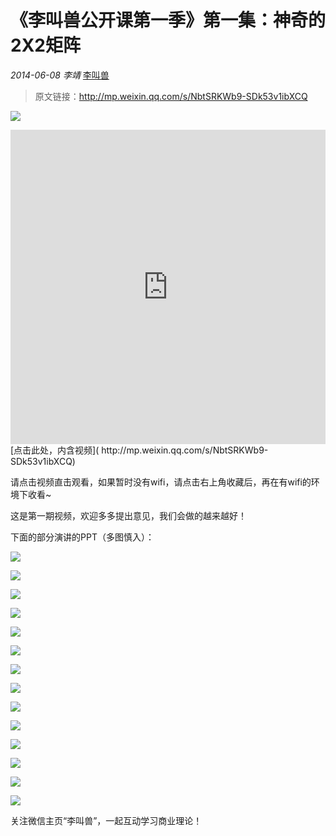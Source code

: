 # 《李叫兽公开课第一季》第一集：神奇的2X2矩阵

*2014-06-08* *李靖* [李叫兽](http://mp.weixin.qq.com/s/NbtSRKWb9-SDk53v1ibXCQ##)

> 原文链接：http://mp.weixin.qq.com/s/NbtSRKWb9-SDk53v1ibXCQ

![](./_image/2017-02-13-16-03-18.jpg)

<iframe allowfullscreen="" frameborder="0" height="502.5" src="http://v.qq.com/iframe/player.html?vid=o0130jxjln2&amp;width=670&amp;height=502.5&amp;auto=0" style="margin: 0px; padding: 0px; max-width: 100%; box-sizing: border-box !important; word-wrap: break-word !important; z-index: 1; width: 670px !important; height: 502.5px !important;" width="670"></iframe>
[点击此处，内含视频](  http://mp.weixin.qq.com/s/NbtSRKWb9-SDk53v1ibXCQ)

请点击视频直击观看，如果暂时没有wifi，请点击右上角收藏后，再在有wifi的环境下收看~

这是第一期视频，欢迎多多提出意见，我们会做的越来越好！

下面的部分演讲的PPT（多图慎入）：

![](./_image/2017-02-13-16-03-34.jpg)

![](./_image/2017-02-13-16-03-42.jpg)

![](./_image/2017-02-13-16-03-51.jpg)

![](./_image/2017-02-13-16-04-12.jpg)

![](./_image/2017-02-13-16-04-19.jpg)

![](./_image/2017-02-13-16-04-26.jpg)

![](./_image/2017-02-13-16-04-33.jpg)

![](./_image/2017-02-13-16-04-42.jpg)

![](./_image/2017-02-13-16-04-50.jpg)

![](./_image/2017-02-13-16-05-27.jpg)

![](./_image/2017-02-13-16-05-36.jpg)

![](./_image/2017-02-13-16-05-53.jpg)

![](./_image/2017-02-13-16-06-20.jpg)

![](./_image/2017-02-13-16-06-33.jpg)

关注微信主页“李叫兽”，一起互动学习商业理论！
